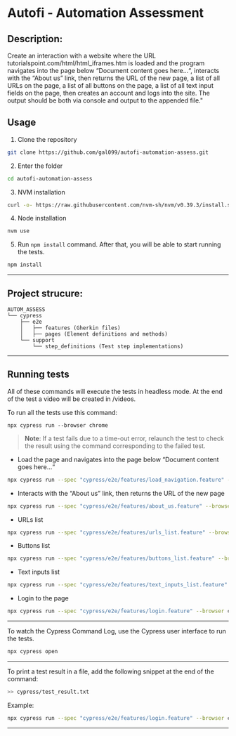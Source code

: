 # Autofi - Automation Assessment

## Description:

Create an interaction with a website where the URL tutorialspoint.com/html/html_iframes.htm is loaded and the program navigates into the page below “Document content goes here…“, interacts with the “About us” link, then returns the URL of the new page, a list of all URLs on the page, a list of all buttons on the page, a list of all text input fields on the page, then creates an account and logs into the site. The output should be both via console and output to the appended file."

## Usage

1. Clone the repository
```bash
git clone https://github.com/gal099/autofi-automation-assess.git
```
2. Enter the folder
```bash
cd autofi-automation-assess
```
3. NVM installation
```bash
curl -o- https://raw.githubusercontent.com/nvm-sh/nvm/v0.39.3/install.sh | bash
```
4. Node installation
```bash
nvm use
```
5. Run `npm install` command. After that, you will be able to start running the tests.
```bash
npm install
```
---
## Project strucure:

```
AUTOM_ASSESS
└── cypress
    ├── e2e
    │   ├── features (Gherkin files)
    │   ├── pages (Element definitions and methods)
    └── support
        └── step_definitions (Test step implementations)
```
---

## Running tests

All of these commands will execute the tests in headless mode. At the end of the test a video will be created in /videos.

To run all the tests use this command:
```
npx cypress run --browser chrome
```



> **Note**: If a test fails due to a time-out error, relaunch the test to check the result using the command corresponding to the failed test.

- Load the page and navigates into the page below “Document content goes here…“
```bash
npx cypress run --spec "cypress/e2e/features/load_navigation.feature" --browser chrome
```
- Interacts with the “About us” link, then returns the URL of the new page
```bash
npx cypress run --spec "cypress/e2e/features/about_us.feature" --browser chrome
```
- URLs list
```bash
npx cypress run --spec "cypress/e2e/features/urls_list.feature" --browser chrome
```
- Buttons list
```bash
npx cypress run --spec "cypress/e2e/features/buttons_list.feature" --browser chrome
```
- Text inputs list
```bash
npx cypress run --spec "cypress/e2e/features/text_inputs_list.feature" --browser chrome
```
- Login to the page
```bash
npx cypress run --spec "cypress/e2e/features/login.feature" --browser chrome
```
---

To watch the Cypress Command Log, use the Cypress user interface to run the tests. 
```bash
npx cypress open
```

---
To print a test result in a file, add the following snippet at the end of the command:
```bash
>> cypress/test_result.txt
```
Example: 
```bash
npx cypress run --spec "cypress/e2e/features/login.feature" --browser chrome >> cypress/test_result.txt
```
---